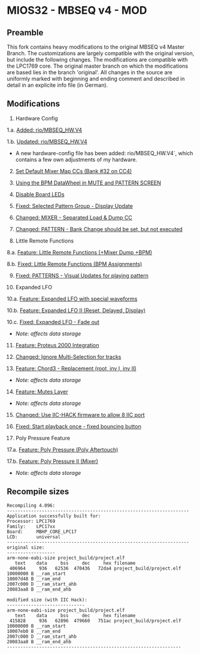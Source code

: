 MIOS32 - MBSEQ v4 - MOD
=======================
## Preamble

This fork contains heavy modifications to the original MBSEQ v4 Master Branch. The customizations are largely compatible with the original version, but include the following changes. The modifications are compatible with the LPC1769 core. The original master branch on which the modifications are based lies in the branch 'original'. All changes in the source are uniformly marked with beginning and ending comment and described in detail in an explicite info file (in German).

## Modifications

1. Hardware Config

 1.a. [Added: rio/MBSEQ_HW.V4](https://github.com/rio-rattenrudel/mios32/commit/b33e896afac3e7300462678385642d790a279765)

 1.b. [Updated: rio/MBSEQ_HW.V4](https://github.com/rio-rattenrudel/mios32/commit/6928bb396463b6587c4067984cba9d36c8f43985)

* A new hardware-config file has been added: rio/MBSEQ_HW.V4`, which contains a few own adjustments of my hardware.
  
2. [Set Default Mixer Map CCs (Bank #32 on CC4)](https://github.com/rio-rattenrudel/mios32/commit/f819b62f34d96abf60fec227359852559109abd5)

3. [Using the BPM DataWheel in MUTE and PATTERN SCREEN](https://github.com/rio-rattenrudel/mios32/commit/2c5c8c7cf2d13bd586ba9d1d8777219e64fb6549)

4. [Disable Board LEDs](https://github.com/rio-rattenrudel/mios32/commit/86219c6bfb30c0cdc701e08f40ed9ab4c7230f5b)

5. [Fixed: Selected Pattern Group - Display Update](https://github.com/rio-rattenrudel/mios32/commit/b4bb6aa1a2f24036bcb2a531e550694ea790fd64)

6. [Changed: MIXER - Separated Load & Dump CC](https://github.com/rio-rattenrudel/mios32/commit/458a5f7cd9f34d44d8ce48d0c27219b6607d275e)

7. [Changed: PATTERN - Bank Change should be set, but not executed](https://github.com/rio-rattenrudel/mios32/commit/2d8ea3485af48c657afc8e980958978c032d15ca)

8. Little Remote Functions

8.a. [Feature: Little Remote Functions (+Mixer Dump +BPM)](https://github.com/rio-rattenrudel/mios32/commit/0fccefbcb7c1db8b09b6930d4b34577eadc78395)

8.b. [Fixed: Little Remote Functions (BPM Assignments)](https://github.com/rio-rattenrudel/mios32/commit/8e949d27a419daaf9ac75bddbe35d7a8a1c28f91)

9. [Fixed: PATTERNS - Visual Updates for playing pattern](https://github.com/rio-rattenrudel/mios32/commit/8557f20868a7f596aa51279c8c776041be89ebb9)

10. Expanded LFO

10.a. [Feature: Expanded LFO with special waveforms](https://github.com/rio-rattenrudel/mios32/commit/36a6266d499074261de17ed17fbb855e2cf63c79)

10.b. [Feature: Expanded LFO II (Reset, Delayed, Display)](https://github.com/rio-rattenrudel/mios32/commit/a3b7baff0a7a6a9e20dac2870e94182e08a8f5c2)

10.c. [Fixed: Expanded LFO - Fade out](https://github.com/rio-rattenrudel/mios32/commit/51b5e481f5b528cd8d80142f7e39f4d4a72d4546)

* _Note: affects data storage_

11. [Feature: Proteus 2000 Integration](https://github.com/rio-rattenrudel/mios32/commit/b444395fcd240f7cd091f3c7e82c5dac74b18755)

12. [Changed: Ignore Multi-Selection for tracks](https://github.com/rio-rattenrudel/mios32/commit/703445c0ea78d9cb6e468c1eadbb31fb4eb4b528)

13. [Feature: Chord3 - Replacement (root, inv I, inv II)](https://github.com/rio-rattenrudel/mios32/commit/a784a9f851fdbadba8240522bb1e1aeac09b7373)

* _Note: affects data storage_

14. [Feature: Mutes Layer](https://github.com/rio-rattenrudel/mios32/commit/a42e063ed5b61e31ffaeedf5ccecf2914adc6a37)

* _Note: affects data storage_

15. [Changed: Use IIC-HACK firmware to allow 8 IIC port](https://github.com/rio-rattenrudel/mios32/commit/d485d7a08f962c78dbadc1680ed094ff28c01145)

16. [Fixed: Start playback once - fixed bouncing button](https://github.com/rio-rattenrudel/mios32/commit/6e905d72e1d44befa386438e57925079c7e68041)

17. Poly Pressure Feature

17.a. [Feature: Poly Pressure (Poly Aftertouch)](https://github.com/rio-rattenrudel/mios32/commit/4a8d6e5bdfd01b8758e158940f10daeec616a497)

17.b. [Feature: Poly Pressure II (Mixer)](https://github.com/rio-rattenrudel/mios32/commit/712ecbb0d744e5b73b63051a25390812f2d1bc78)

* _Note: affects data storage_

## Recompile sizes

```
Recompiling 4.096:
--------------------------------------------------------------------
Application successfully built for:
Processor: LPC1769
Family:    LPC17xx
Board:     MBHP_CORE_LPC17
LCD:       universal
--------------------------------------------------------------------
original size:
------------------
arm-none-eabi-size project_build/project.elf
   text    data     bss     dec     hex filename
 406964     936   62536  470436   72da4 project_build/project.elf
10000000 B __ram_start
10007d48 B __ram_end
2007c000 D __ram_start_ahb
20083aa8 B __ram_end_ahb

modified size (with IIC Hack):
-----------------------------
arm-none-eabi-size project_build/project.elf
   text    data     bss     dec     hex filename
 415828     936   62896  479660   751ac project_build/project.elf
10000000 B __ram_start
10007eb0 B __ram_end
2007c000 D __ram_start_ahb
20083aa8 B __ram_end_ahb
-----------------------------------------------------------------
```
